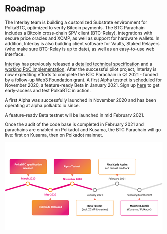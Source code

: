 # Roadmap

The Interlay team is building a customized Substrate environment for PolkaBTC, optimized to verify Bitcoin payments. The BTC Parachain includes a Bitcoin cross-chain SPV client (BTC-Relay), integrations with secure price oracles and XCMP, as well as support for hardware wallets. In addition, Interlay is also building client software for Vaults, Staked Relayers (who make sure BTC-Relay is up to date), as well as an easy-to-use web interface.

[Interlay](https://interlay.io/) has previously released a [detailed technical specification](https://interlay.gitlab.io/polkabtc-spec/) and a [working PoC implementation](https://github.com/interlay/BTC-Parachain). After the successful pilot project, Interlay is now expediting efforts to complete the BTC Parachain in Q1 2021 - funded by a follow-up [Web3 Foundation grant](https://web3.foundation/grants/). A first Alpha testnet is scheduled for November 2020, a feature-ready Beta in January 2021. Sign up [here](https://forms.gle/7s1yGG3xEKyLhYnV7) to get early-access and test PolkaBTC in action. 


A first Alpha was successfully launched in November 2020 and has been operating at alpha.polkabtc.io since. 

A feature-ready Beta testnet will be launched in mid February 2021. 

Once the audit of the code base is completed in February 2021 and parachains are enabled on Polkadot and Kusama, the BTC Parachain will go live: first on Kusama, then on Polkadot mainnet.


![PolkaBTC Roadmap](../_assets/img/PolkaBTC_roadmap.png)



